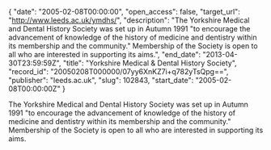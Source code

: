 {
  "date": "2005-02-08T00:00:00", 
  "open_access": false, 
  "target_url": "http://www.leeds.ac.uk/ymdhs/", 
  "description": "The Yorkshire Medical and Dental History Society was set up in Autumn 1991 \"to encourage the advancement of knowledge of the history of medicine and dentistry within its membership and the community.\" Membership of the Society is open to all who are interested in supporting its aims.", 
  "end_date": "2013-04-30T23:59:59Z", 
  "title": "Yorkshire Medical & Dental History Society", 
  "record_id": "20050208T000000/07yy6XnKZ7i+q782yTsQpg==", 
  "publisher": "leeds.ac.uk", 
  "slug": 102843, 
  "start_date": "2005-02-08T00:00:00Z"
}

The Yorkshire Medical and Dental History Society was set up in Autumn 1991 "to encourage the advancement of knowledge of the history of medicine and dentistry within its membership and the community." Membership of the Society is open to all who are interested in supporting its aims.